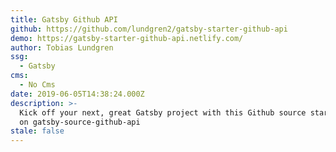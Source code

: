 ```yaml
---
title: Gatsby Github API
github: https://github.com/lundgren2/gatsby-starter-github-api
demo: https://gatsby-starter-github-api.netlify.com/
author: Tobias Lundgren
ssg:
  - Gatsby
cms:
  - No Cms
date: 2019-06-05T14:38:24.000Z
description: >-
  Kick off your next, great Gatsby project with this Github source starter based
  on gatsby-source-github-api
stale: false
---
```

